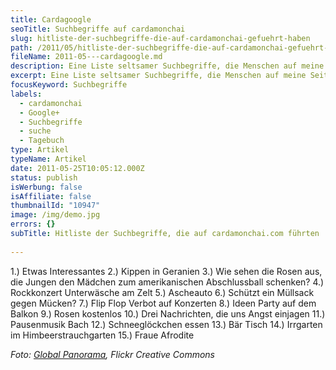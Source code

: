 ```yaml
---
title: Cardagoogle
seoTitle: Suchbegriffe auf cardamonchai
slug: hitliste-der-suchbegriffe-die-auf-cardamonchai-gefuehrt-haben
path: /2011/05/hitliste-der-suchbegriffe-die-auf-cardamonchai-gefuehrt-haben/
fileName: 2011-05---cardagoogle.md
description: Eine Liste seltsamer Suchbegriffe, die Menschen auf meine Seite geleitet haben.
excerpt: Eine Liste seltsamer Suchbegriffe, die Menschen auf meine Seite geleitet haben.
focusKeyword: Suchbegriffe
labels:
  - cardamonchai
  - Google+
  - Suchbegriffe
  - suche
  - Tagebuch
type: Artikel
typeName: Artikel
date: 2011-05-25T10:05:12.000Z
status: publish
isWerbung: false
isAffiliate: false
thumbnailId: "10947"
image: /img/demo.jpg
errors: {}
subTitle: Hitliste der Suchbegriffe, die auf cardamonchai.com führten
  
---
```


1.) Etwas Interessantes 2.) Kippen in Geranien 3.) Wie sehen die Rosen aus, die
Jungen den Mädchen zum amerikanischen Abschlussball schenken? 4.) Rockkonzert
Unterwäsche am Zelt 5.) Ascheauto 6.) Schützt ein Müllsack gegen Mücken? 7.)
Flip Flop Verbot auf Konzerten 8.) Ideen Party auf dem Balkon 9.) Rosen
kostenlos 10.) Drei Nachrichten, die uns Angst einjagen 11.) Pausenmusik Bach
12.) Schneeglöckchen essen 13.) Bär Tisch 14.) Irrgarten im Himbeerstrauchgarten
15.) Fraue Afrodite

_Foto:
[Global Panorama](https://www.flickr.com/photos/121483302@N02/14253849274/in/photolist-nHyGMY-9VpYwL-LJpbM-68GVik-kyPhy-cADqpu-493vB2-nbjDEt-j61vh7-LNtg9-a3vxHU-8Zucvt-7VHwy6-5RYbw3-6mZrzy-72MxS6-2ae3Px-2emAf-b1yFJi-6eEXa5-PHByS-PHBz1-6qcYhK-6eAQJB-6SSrB2-djgm6y-2zoV1-bcxYja-989dcP-2zoUQ-djgm9A-pnkMNn-85EQL8-n9T46m-4qUtxr-85EQHc-85HZC7-byEtxh-72Rwf9-52xTRw-4qYxZW-4qYy3G-nVcRS7-djgm2W-4LAmEu-oP14hJ-pdPcn-5LvgQq-79dFXB-iySdf),
Flickr Creative Commons_

  